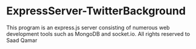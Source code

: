 # ExpressServer-TwitterBackground
This program is an express.js server consisting of numerous web development tools such as MongoDB and socket.io. All rights reserved to Saad Qamar
